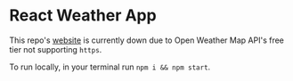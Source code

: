 # React Weather App

This repo's [website](https://alex-martinez.github.io/react-weather-app/) is currently down due to Open Weather Map API's free tier not supporting `https`.

To run locally, in your terminal run `npm i && npm start`.
